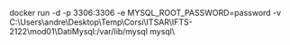 docker run -d -p 3306:3306 -e MYSQL_ROOT_PASSWORD=password -v C:\Users\andre\Desktop\Temp\Corsi\ITSAR\IFTS-2122\mod01\DatiMysql:/var/lib/mysql mysql\